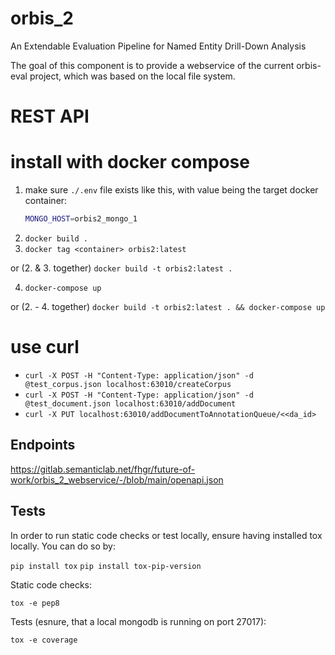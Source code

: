# orbis_2
An Extendable Evaluation Pipeline for Named Entity Drill-Down Analysis

The goal of this component is to provide a webservice of the current orbis-eval project, which was based on the local file system.

# REST API
 
# install with docker compose


1. make sure `./.env` file exists like this, with value being the target docker container:
    ```sh
   MONGO_HOST=orbis2_mongo_1
   ```
2. `docker build .`
3. `docker tag <container> orbis2:latest`

or (2. & 3. together) `docker build -t orbis2:latest .`

4. `docker-compose up`

or (2. - 4. together) `docker build -t orbis2:latest . && docker-compose up` 

# use curl

- `curl -X POST -H "Content-Type: application/json" -d @test_corpus.json localhost:63010/createCorpus`
- `curl -X POST -H "Content-Type: application/json" -d @test_document.json localhost:63010/addDocument`
- `curl -X PUT localhost:63010/addDocumentToAnnotationQueue/<<da_id>`

## Endpoints

https://gitlab.semanticlab.net/fhgr/future-of-work/orbis_2_webservice/-/blob/main/openapi.json


## Tests

In order to run static code checks or test locally, ensure having installed tox locally. You can do so by:

`pip install tox`
`pip install tox-pip-version`

Static code checks:

`tox -e pep8`

Tests (esnure, that a local mongodb is running on port 27017):

`tox -e coverage`


